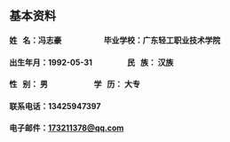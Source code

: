 ## 基本资料
#### 姓    名：冯志豪                         毕业学校：广东轻工职业技术学院
#### 出生年月：1992-05-31                     民    族： 汉族
#### 性    别： 男                            学    历： 大专
#### 联系电话：13425947397
#### 电子邮件：173211378@qq.com



